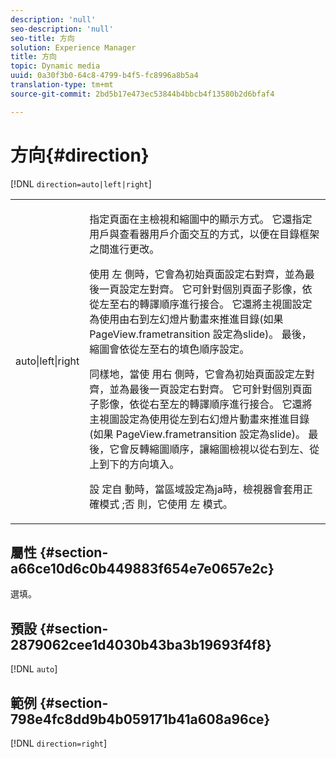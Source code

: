 ```yaml
---
description: 'null'
seo-description: 'null'
seo-title: 方向
solution: Experience Manager
title: 方向
topic: Dynamic media
uuid: 0a30f3b0-64c8-4799-b4f5-fc8996a8b5a4
translation-type: tm+mt
source-git-commit: 2bd5b17e473ec53844b4bbcb4f13580b2d6bfaf4

---
```



# 方向{#direction}

[!DNL `direction=auto|left|right`]

<table id="table_1D425B7685D448459CD3FE8D683C813C"> 
 <tbody> 
  <tr> 
   <td colname="col1"> <p> <span class="codeph"> auto|left|right </span> </p> </td> 
   <td colname="col2"> <p>指定頁面在主檢視和縮圖中的顯示方式。 它還指定用戶與查看器用戶介面交互的方式，以便在目錄框架之間進行更改。 </p> <p>使用 <span class="codeph"> 左 </span> 側時，它會為初始頁面設定右對齊，並為最後一頁設定左對齊。 它可針對個別頁面子影像，依從左至右的轉譯順序進行接合。 它還將主視圖設定為使用由右到左幻燈片動畫來推進目錄(如果 <span class="codeph"> PageView.frametransition </span> 設定為slide)。 最後，縮圖會依從左至右的填色順序設定。 </p> <p>同樣地，當使 <span class="codeph"> 用右 </span> 側時，它會為初始頁面設定左對齊，並為最後一頁設定右對齊。 它可針對個別頁面子影像，依從右至左的轉譯順序進行接合。 它還將主視圖設定為使用從左到右幻燈片動畫來推進目錄(如果 <span class="codeph"> PageView.frametransition </span> 設定為slide)。 最後，它會反轉縮圖順序，讓縮圖檢視以從右到左、從上到下的方向填入。 </p> <p>設 <span class="codeph"> 定自 </span> 動時，當區域設定為ja時，檢視器會套用正 <span class="codeph"> 確模式 </span><span class="codeph"> ;否 </span>則，它使用 <span class="codeph"> 左 </span> 模式。 </p> </td> 
  </tr> 
 </tbody> 
</table>

## 屬性 {#section-a66ce10d6c0b449883f654e7e0657e2c}

選填。

## 預設 {#section-2879062cee1d4030b43ba3b19693f4f8}

[!DNL `auto`]

## 範例 {#section-798e4fc8dd9b4b059171b41a608a96ce}

[!DNL `direction=right`]

